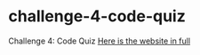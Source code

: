 # challenge-4-code-quiz
Challenge 4: Code Quiz
[Here is the website in full](https://joejhansen.github.io/challenge-4-code-quiz/develop/index.html)
